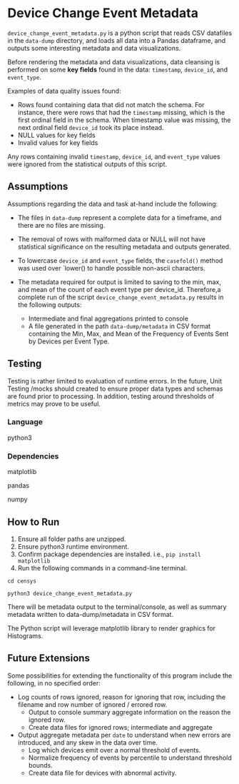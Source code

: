 # Device Change Event Metadata

`device_change_event_metadata.py` is a python script that reads CSV datafiles in the `data-dump` directory, and loads all data into a Pandas dataframe, and outputs some interesting metadata and data visualizations.

Before rendering the metadata and data visualizations, data cleansing is performed on some **key fields** found in the data: `timestamp`, `device_id`, and `event_type`.

Examples of data quality issues found:
- Rows found containing data that did not match the schema. For instance, there were rows that had the `timestamp` missing, which is the first ordinal field in the schema. When timestamp value was missing, the next ordinal field `device_id` took its place instead.
- NULL values for key fields
- Invalid values for key fields

Any rows containing invalid `timestamp`, `device_id`, and `event_type` values were ignored from the statistical outputs of this script.


## Assumptions 

Assumptions regarding the data and task at-hand include the following:

- The files in `data-dump` represent a complete data for a timeframe, and there are no files are missing.

- The removal of rows with malformed data or NULL will not have statistical significance on the resulting metadata and outputs generated.

- To lowercase `device_id` and `event_type` fields, the `casefold()` method was used over `lower() to handle possible non-ascii characters.

- The metadata required for output is limited to saving to the min, max, and mean of the count of each event type per device_id. Therefore,a complete run of the script `device_change_event_metadata.py` results in the following outputs:
	* Intermediate and final aggregations printed to console
	* A file generated in the path `data-dump/metadata` in CSV format containing the Min, Max, and Mean of the Frequency of Events Sent by Devices per Event Type.

## Testing

Testing is rather limited to evaluation of runtime errors. In the future, Unit Testing /mocks should created to ensure proper data types and schemas are found prior to processing. In addition, testing around thresholds of metrics may prove to be useful.

### Language

python3


### Dependencies

matplotlib

pandas

numpy




## How to Run

1) Ensure all folder paths are unzipped. 
2) Ensure python3 runtime environment.
3) Confirm package dependencies are installed. i.e., `pip install matplotlib`
4) Run the following commands in a command-line terminal.

`cd censys`		

`python3 device_change_event_metadata.py`

There will be metadata output to the terminal/console, as well as summary metadata written to data-dump/metadata in CSV format.

The Python script will leverage matplotlib library to render graphics for Histograms.



## Future Extensions

Some possibilities for extending the functionality of this program include the following, in no specified order:

* Log counts of rows ignored, reason for ignoring that row, including the filename and row number of ignored / errored row. 
	* Output to console summary aggregate information on the reason the ignored row.
	* Create data files for ignored rows; intermediate and aggregate
* Output aggregate metadata per `date` to understand when new errors are introduced, and any skew in the data over time.
	* Log which devices emit over a normal threshold of events.
	* Normalize frequency of events by percentile to understand threshold bounds.
	* Create data file for devices with abnormal activity.


